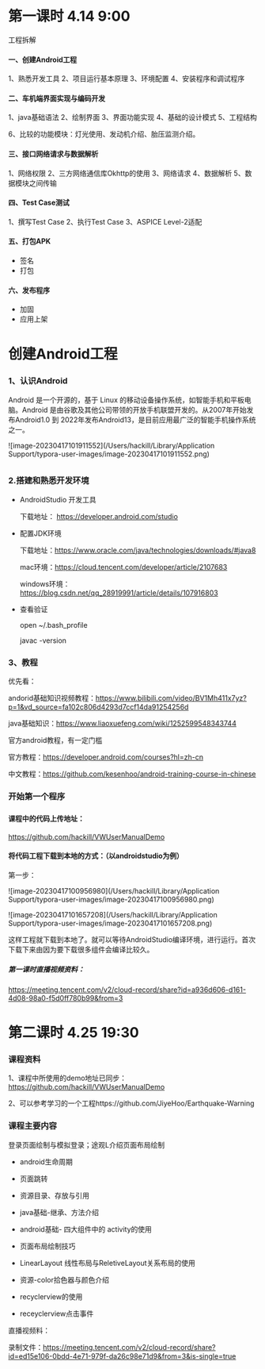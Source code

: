#  第一课时 4.14 9:00



工程拆解

#### 一、创建Android工程

1、熟悉开发工具
2、项目运行基本原理
3、环境配置
4、安装程序和调试程序

#### 二、车机端界面实现与编码开发

1、java基础语法
2、绘制界面
3、界面功能实现
4、基础的设计模式
5、工程结构

6、比较的功能模块：灯光使用、发动机介绍、胎压监测介绍。

#### 三、接口网络请求与数据解析

1、网络权限
2、三方网络通信库Okhttp的使用
3、网络请求
4、数据解析
5、数据模块之间传输

#### 四、Test Case测试

1、撰写Test Case
2、执行Test Case
3、ASPICE Level-2适配

#### 五、打包APK

- 签名
- 打包

#### 六、发布程序

- 加固
- 应用上架









# 创建Android工程

### 1、认识Android

Android 是一个开源的，基于 Linux 的移动设备操作系统，如智能手机和平板电脑。Android 是由谷歌及其他公司带领的开放手机联盟开发的。从2007年开始发布Android1.0  到 2022年发布Android13，是目前应用最广泛的智能手机操作系统之一。

![image-20230417101911552](/Users/hackill/Library/Application Support/typora-user-images/image-20230417101911552.png)



###### 

### 2.搭建和熟悉开发环境

- AndroidStudio 开发工具

  下载地址： https://developer.android.com/studio

- 配置JDK环境

  下载地址：https://www.oracle.com/java/technologies/downloads/#java8

  mac环境：https://cloud.tencent.com/developer/article/2107683

  windows环境：https://blog.csdn.net/qq_28919991/article/details/107916803

- 查看验证

  open ~/.bash_profile

  javac -version





### 3、教程

优先看：

andorid基础知识视频教程：https://www.bilibili.com/video/BV1Mh411x7yz?p=1&vd_source=fa102c806d4293d7ccf14da91254256d

java基础知识：https://www.liaoxuefeng.com/wiki/1252599548343744



官方android教程，有一定门槛

官方教程：https://developer.android.com/courses?hl=zh-cn

中文教程：https://github.com/kesenhoo/android-training-course-in-chinese



### 开始第一个程序

##### 

#### 课程中的代码上传地址：

https://github.com/hackill/VWUserManualDemo



#### 将代码工程下载到本地的方式：（以androidstudio为例）



第一步：

![image-20230417100956980](/Users/hackill/Library/Application Support/typora-user-images/image-20230417100956980.png)



![image-20230417101657208](/Users/hackill/Library/Application Support/typora-user-images/image-20230417101657208.png)

这样工程就下载到本地了。就可以等待AndroidStudio编译环境，进行运行。首次下载下来由因为要下载很多组件会编译比较久。

##### 第一课时直播视频资料：

https://meeting.tencent.com/v2/cloud-record/share?id=a936d606-d161-4d08-98a0-f5d0ff780b99&from=3



# 第二课时 4.25 19:30

### 课程资料

1、课程中所使用的demo地址已同步：https://github.com/hackill/VWUserManualDemo

2、可以参考学习的一个工程https://github.com/JiyeHoo/Earthquake-Warning



### 课程主要内容

登录页面绘制与模拟登录；途观L介绍页面布局绘制

- android生命周期
- 页面跳转
- 资源目录、存放与引用
- java基础-继承、方法介绍
- android基础- 四大组件中的 activity的使用

- 页面布局绘制技巧
- LinearLayout 线性布局与ReletiveLayout关系布局的使用
- 资源-color拾色器与颜色介绍

- recyclerview的使用
- receyclerview点击事件



直播视频料：

录制文件：https://meeting.tencent.com/v2/cloud-record/share?id=ed15e106-0bdd-4e71-979f-da26c98e71d9&from=3&is-single=true

